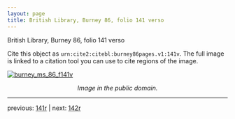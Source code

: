 ```yaml
---
layout: page
title: British Library, Burney 86, folio 141 verso
---
```


British Library, Burney 86, folio 141 verso

Cite this object as `urn:cite2:citebl:burney86pages.v1:141v`.  The full image is linked to a citation tool you can use to cite regions of the image.

[![burney_ms_86_f141v](http://www.homermultitext.org/iipsrv?IIIF=/project/homer/pyramidal/deepzoom/citebl/burney86imgs/v1/burney_ms_86_f141v.tif/full/800,/0/default.jpg)](http://www.homermultitext.org/ict2/?urn=urn:cite2:citebl:burney86imgs.v1:burney_ms_86_f141v) 

<p style="text-align: center; font-style: italic;">Image in the public domain.</p>

---

previous: [141r](../141r/) | next: [142r](../142r/)